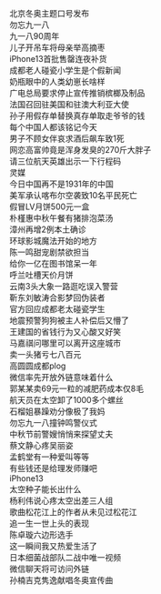 北京冬奥主题口号发布  
勿忘九一八  
九一八90周年  
儿子开吊车将母亲举高摘枣  
iPhone13首批售罄连夜补货  
成都老人碰瓷小学生是个假新闻  
奶瓶眼中的人类幼崽长啥样  
广电总局要求停止宣传推销槟榔及制品  
法国召回驻美国和驻澳大利亚大使  
孙子用假存单替换真存单取走爷爷的钱  
每个中国人都该铭记今天  
男子不顾女伴哀求酒后飙车致1死  
网恋高富帅竟是浑身发臭的270斤大胖子  
请三位航天英雄出示一下行程码  
灵媒  
今日中国再不是1931年的中国  
美军承认喀布尔空袭致10名平民死亡  
假冒LV月饼500元一盒  
朴槿惠中秋午餐有猪排泡菜汤  
漳州再增2例本土确诊  
环球影城魔法开始的地方  
陈一鸣甜宠剧禁欲担当  
给你一亿在图书馆呆一年  
呼兰吐槽天价月饼  
云南3头大象一路逛吃误入警营  
靳东刘敏涛合影梦回伪装者  
官方回应成都老太碰瓷学生  
地震预警狗狗被主人补偿后又懵了  
王建国的省钱行为又心酸又好笑  
马嘉祺问哪里可以离开这座城市  
卖一头猪亏七八百元  
高圆圆成都plog  
微信率先开放外链意味着什么  
郭某某卖69元一粒的减肥药成本仅8毛  
航天员在太空卸了1000多个螺丝  
石榴姐暴躁劝分像极了我妈  
勿忘九一八撞钟鸣警仪式  
中秋节前警嫂悄悄来探望丈夫  
蔡文静心疼吴丽姿  
孟鹤堂有一种爱叫等等  
有些钱还是给理发师赚吧  
iPhone13  
太空种子能长出什么  
杨利伟说心疼太空出差三人组  
歌曲松花江上的作者从未见过松花江  
追一生一世上头的表现  
陈卓璇六边形选手  
这一瞬间我又热爱生活了  
日本细菌战部队二战中唯一视频  
微信聊天将可访问外链  
孙楠吉克隽逸献唱冬奥宣传曲  
